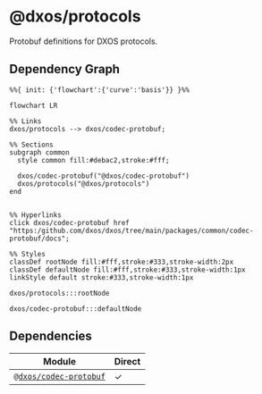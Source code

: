 # @dxos/protocols

Protobuf definitions for DXOS protocols.

## Dependency Graph

```mermaid
%%{ init: {'flowchart':{'curve':'basis'}} }%%

flowchart LR

%% Links
dxos/protocols --> dxos/codec-protobuf;

%% Sections
subgraph common
  style common fill:#debac2,stroke:#fff;

  dxos/codec-protobuf("@dxos/codec-protobuf")
  dxos/protocols("@dxos/protocols")
end


%% Hyperlinks
click dxos/codec-protobuf href "https:/github.com/dxos/dxos/tree/main/packages/common/codec-protobuf/docs";

%% Styles
classDef rootNode fill:#fff,stroke:#333,stroke-width:2px
classDef defaultNode fill:#fff,stroke:#333,stroke-width:1px
linkStyle default stroke:#333,stroke-width:1px

dxos/protocols:::rootNode

dxos/codec-protobuf:::defaultNode
```

## Dependencies

| Module | Direct |
|---|---|
| [`@dxos/codec-protobuf`](../../codec-protobuf/docs/README.md) | &check; |
